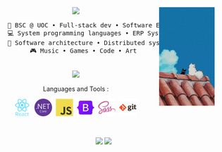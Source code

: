 <div align="center">
<img src="https://github.com/Roh7n/gifprofile/blob/main/cat.jpeg" width="25%" align="right" />
<img src="https://readme-typing-svg.herokuapp.com?font=Inconsolata&weight=500&size=50&duration=4000&pause=300&color=A7A459&center=true&vCenter=true&multiline=true&repeat=false&width=1300&height=140&lines=Hello+hello++;I'm+Rohan%2C+a+tech+wizard+and+a+code+warlock+wannabe" width="70%" />
<br>
<pre>
    💼 BSC @ UOC • Full-stack dev • Software Engineer
    💻 System programming languages • ERP Systems
    📖 Software architecture • Distributed systems
    🎮 Music • Games • Code • Art
</pre>
<br>
<img src="https://raw.githubusercontent.com/innng/innng/master/assets/kyubey.gif" height="40" />
<br>

Languages and Tools :
<p>
<img src="https://github.com/devicons/devicon/blob/master/icons/react/react-original-wordmark.svg" title="React" alt="React" width="40" height="40"/>&nbsp;
<img src="https://github.com/devicons/devicon/blob/master/icons/dotnetcore/dotnetcore-original.svg" title="dotnet" alt="dotnet" width="40" height="40"/>&nbsp;
<img src="https://github.com/devicons/devicon/blob/master/icons/javascript/javascript-original.svg" title="JavaScript" alt="JavaScript" width="40" height="40"/>&nbsp;
<img src="https://github.com/devicons/devicon/blob/master/icons/bootstrap/bootstrap-original.svg" title="Botstrap" alt="Bootstrap" width="40" height="40"/>&nbsp;
<img src="https://github.com/devicons/devicon/blob/master/icons/sass/sass-original.svg" title="Sass" alt="Sass" width="40" height="40"/>&nbsp;
<img src="https://github.com/devicons/devicon/blob/master/icons/git/git-original-wordmark.svg" title="Git" alt="Git" width="40" height="40"/>&nbsp;
</p>

<br>

[![](https://img.shields.io/badge/linkedin-0a66c2)](https://www.linkedin.com/in/rohanbabs4446/)
[![](https://img.shields.io/badge/leetcode-FFA116)](https://leetcode.com/u/qPPvFRjNbm/)

</div>

